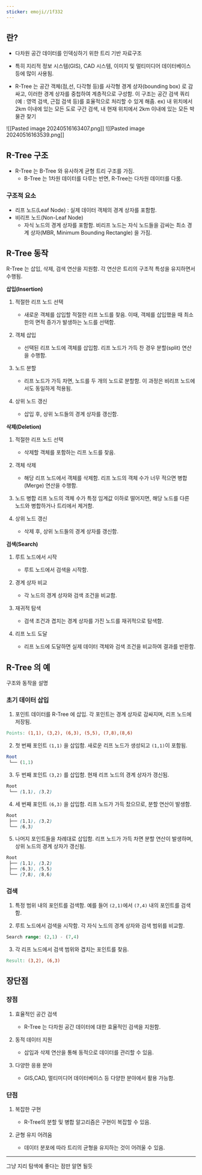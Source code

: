 ```yaml
---
sticker: emoji//1f332
---
```


## 란?

* 다차원 공간 데이터를 인덱싱하기 위한 트리 기반 자료구조
* 특히 지리적 정보 시스템(GIS), CAD 시스템, 이미지 및 멀티미디어 데이터베이스 등에 많이 사용됨.
  
* R-Tree 는 공간 객체(점,선, 다각형 등)를 사각형 경계 상자(bounding box) 로 감싸고, 이러한 경계 상자를 중첩하여 계층적으로 구성함. 이 구조는 공간 검색 쿼리(예 : 영역 검색, 근접 검색 등)를 효율적으로 처리할 수 있게 해줌.
  ex) 내 위치에서 2km 이내에 있는 모든 도로 구간 검색, 내 현재 위치에서 2km 이내에 있는 모든 박물관 찾기
  
![[Pasted image 20240516163407.png]]
![[Pasted image 20240516163539.png]]

## R-Tree 구조
* R-Tree 는 B-Tree 와 유사하게 균형 트리 구조를 가짐.
	* B-Tree 는 1차원 데이터를 다루는 반면, R-Tree는 다차원 데이터를 다룸.

### 구조적 요소
* 리프 노드(Leaf Node) : 실제 데이터 객체의 경계 상자를 포함함.
* 비리프 노드(Non-Leaf Node)  
	* 자식 노드의 경계 상자를 포함함. 비리프 노드는 자식 노드들을 감싸는 최소 경계 상자(MBR, Minimum Bounding Rectangle) 을 가짐.

## R-Tree 동작
R-Tree 는 삽입, 삭제, 검색 연산을 지원함. 각 연산은 트리의 구조적 특성을 유지하면서 수행됨.

**삽입(Insertion)**
1. 적절한 리프 노드 선택
	* 새로운 객체를 삽입할 적절한 리프 노드를 찾음. 이때, 객체를 삽입했을 때 최소한의 면적 증가가 발생하는 노드를 선택함.

2. 객체 삽입
	* 선택된 리프 노드에 객체를 삽입함. 리프 노드가 가득 찬 경우 분할(split) 연산을 수행함.

3. 노드 분할
	* 리프 노드가 가득 차면, 노드를 두 개의 노드로 분할함. 이 과정은 비리프 노드에서도 동일하게 적용됨.

4. 상위 노드 갱신
	* 삽입 후, 상위 노드들의 경계 상자를 갱신함.


**삭제(Deletion)**

1. 적절한 리프 노드 선택
	* 삭제할 객체를 포함하는 리프 노드를 찾음.

2. 객체 삭제
	* 해당 리프 노드에서 객체를 삭제함. 리프 노드의 객체 수가 너무 적으면 병합(Merge) 연산을 수행함.

3. 노드 병합
	리프 노드의 객체 수가 특정 임계값 이하로 떨어지면, 해당 노드를 다른 노드와 병합하거나 트리에서 제거함.

4. 상위 노드 갱신
	* 삭제 후, 상위 노드들의 경계 상자를 갱신함.

**검색(Search)**

1. 루트 노드에서 시작
	* 루트 노드에서 검색을 시작함.

2. 경계 상자 비교
	* 각 노드의 경계 상자와 검색 조건을 비교함.

3. 재귀적 탐색
	* 검색 조건과 겹치는 경계 상자를 가진 노드를 재귀적으로 탐색함.

4. 리프 노드 도달
	* 리프 노드에 도달하면 실제 데이터 객체와 검색 조건을 비교하여 결과를 반환함.


## R-Tree 의 예

구조와 동작을 설명

### 초기 데이터 삽입

1. 포인트 데이터를 R-Tree 에 삽입. 각 포인트는 경계 상자로 감싸지며, 리프 노드에 저장됨.
```makefile
Points: (1,1), (3,2), (6,3), (5,5), (7,8),(8,6)
```

2. 첫 번째 포인트 `(1,1)` 을 삽입함. 새로운 리프 노드가 생성되고 `(1,1)`이 포함됨.
```mathematica
Root
 └── (1,1)
```

3. 두 번째 포인트 `(3,2)` 를 삽입함. 현재 리프 노드의 경계 상자가 갱신됨.
```scss
Root
 └── (1,1), (3,2)
```

4. 세 번째 포인트 `(6,3)` 을 삽입함. 리프 노드가 가득 찼으므로, 분할 연산이 발생함.
```scss
Root
 ├── (1,1), (3,2)
 └── (6,3)
```

5. 나머지 포인트들을 차례대로 삽입함. 리프 노드가 가득 차면 분할 연산이 발생하며, 상위 노드의 경계 상자가 갱신됨.
```scss
Root
 ├── (1,1), (3,2)
 ├── (6,3), (5,5)
 └── (7,8), (8,6)
```

### 검색

1. 특정 범위 내의 포인트를 검색함. 예를 들어 `(2,1)`에서 `(7,4)` 내의 포인트를 검색함.

2. 루트 노드에서 검색을 시작함. 각 자식 노드의 경계 상자와 검색 범위를 비교함.
```sql
Search range: (2,1) - (7,4)
```

3. 각 리프 노드에서 검색 범위와 겹치는 포인트를 찾음.
```makefile
Result: (3,2), (6,3)
```


## 장단점

### 장점

1. 효율적인 공간 검색
	* R-Tree 는 다차원 공간 데이터에 대한 효율적인 검색을 지원함.

2. 동적 데이터 지원
	* 삽입과 삭제 연산을 통해 동적으로 데이터를 관리할 수 있음.

3. 다양한 응용 분야
	* GIS,CAD, 멀티미디어 데이터베이스 등 다양한 분야에서 활용 가능함.


### 단점

1. 복잡한 구현
	* R-Tree의 분할 및 병합 알고리즘은 구현이 복잡할 수 있음.

2. 균형 유지 어려움
	* 데이터 분포에 따라 트리의 균형을 유지하는 것이 어려울 수 있음.


---

그냥 지리 탐색에 좋다는 점만 알면 될듯

